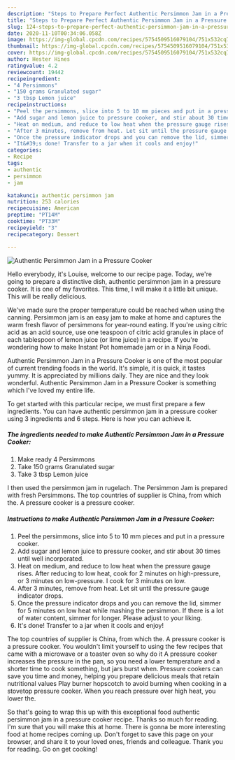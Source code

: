 ```yaml
---
description: "Steps to Prepare Perfect Authentic Persimmon Jam in a Pressure Cooker"
title: "Steps to Prepare Perfect Authentic Persimmon Jam in a Pressure Cooker"
slug: 124-steps-to-prepare-perfect-authentic-persimmon-jam-in-a-pressure-cooker
date: 2020-11-10T00:34:06.058Z
image: https://img-global.cpcdn.com/recipes/5754509516079104/751x532cq70/authentic-persimmon-jam-in-a-pressure-cooker-recipe-main-photo.jpg
thumbnail: https://img-global.cpcdn.com/recipes/5754509516079104/751x532cq70/authentic-persimmon-jam-in-a-pressure-cooker-recipe-main-photo.jpg
cover: https://img-global.cpcdn.com/recipes/5754509516079104/751x532cq70/authentic-persimmon-jam-in-a-pressure-cooker-recipe-main-photo.jpg
author: Hester Hines
ratingvalue: 4.2
reviewcount: 19442
recipeingredient:
- "4 Persimmons"
- "150 grams Granulated sugar"
- "3 tbsp Lemon juice"
recipeinstructions:
- "Peel the persimmons, slice into 5 to 10 mm pieces and put in a pressure cooker."
- "Add sugar and lemon juice to pressure cooker, and stir about 30 times until well incorporated."
- "Heat on medium, and reduce to low heat when the pressure gauge rises. After reducing to low heat, cook for 2 minutes on high-pressure, or 3 minutes on low-pressure. I cook for 3 minutes on low."
- "After 3 minutes, remove from heat. Let sit until the pressure gauge indicator drops."
- "Once the pressure indicator drops and you can remove the lid, simmer for 5 minutes on low heat while mashing the persimmon. If there is a lot of water content, simmer for longer. Please adjust to your liking."
- "It&#39;s done! Transfer to a jar when it cools and enjoy!"
categories:
- Recipe
tags:
- authentic
- persimmon
- jam

katakunci: authentic persimmon jam 
nutrition: 253 calories
recipecuisine: American
preptime: "PT14M"
cooktime: "PT33M"
recipeyield: "3"
recipecategory: Dessert

---
```



![Authentic Persimmon Jam in a Pressure Cooker](https://img-global.cpcdn.com/recipes/5754509516079104/751x532cq70/authentic-persimmon-jam-in-a-pressure-cooker-recipe-main-photo.jpg)

Hello everybody, it's Louise, welcome to our recipe page. Today, we're going to prepare a distinctive dish, authentic persimmon jam in a pressure cooker. It is one of my favorites. This time, I will make it a little bit unique. This will be really delicious.

We&#39;ve made sure the proper temperature could be reached when using the canning. Persimmon jam is an easy jam to make at home and captures the warm fresh flavor of persimmons for year-round eating. If you&#39;re using citric acid as an acid source, use one teaspoon of citric acid granules in place of each tablespoon of lemon juice (or lime juice) in a recipe. If you&#39;re wondering how to make Instant Pot homemade jam or in a Ninja Foodi.

Authentic Persimmon Jam in a Pressure Cooker is one of the most popular of current trending foods in the world. It's simple, it is quick, it tastes yummy. It is appreciated by millions daily. They are nice and they look wonderful. Authentic Persimmon Jam in a Pressure Cooker is something which I've loved my entire life.


To get started with this particular recipe, we must first prepare a few ingredients. You can have authentic persimmon jam in a pressure cooker using 3 ingredients and 6 steps. Here is how you can achieve it.

<!--inarticleads1-->

##### The ingredients needed to make Authentic Persimmon Jam in a Pressure Cooker:

1. Make ready 4 Persimmons
1. Take 150 grams Granulated sugar
1. Take 3 tbsp Lemon juice


I then used the persimmon jam in rugelach. The Persimmon Jam is prepared with fresh Persimmons. The top countries of supplier is China, from which the. A pressure cooker is a pressure cooker. 

<!--inarticleads2-->

##### Instructions to make Authentic Persimmon Jam in a Pressure Cooker:

1. Peel the persimmons, slice into 5 to 10 mm pieces and put in a pressure cooker.
1. Add sugar and lemon juice to pressure cooker, and stir about 30 times until well incorporated.
1. Heat on medium, and reduce to low heat when the pressure gauge rises. After reducing to low heat, cook for 2 minutes on high-pressure, or 3 minutes on low-pressure. I cook for 3 minutes on low.
1. After 3 minutes, remove from heat. Let sit until the pressure gauge indicator drops.
1. Once the pressure indicator drops and you can remove the lid, simmer for 5 minutes on low heat while mashing the persimmon. If there is a lot of water content, simmer for longer. Please adjust to your liking.
1. It&#39;s done! Transfer to a jar when it cools and enjoy!


The top countries of supplier is China, from which the. A pressure cooker is a pressure cooker. You wouldn&#39;t limit yourself to using the few recipes that came with a microwave or a toaster oven so why do it A pressure cooker increases the pressure in the pan, so you need a lower temperature and a shorter time to cook something, but jars burst when. Pressure cookers can save you time and money, helping you prepare delicious meals that retain nutritional values Play burner hopscotch to avoid burning when cooking in a stovetop pressure cooker. When you reach pressure over high heat, you lower the. 

So that's going to wrap this up with this exceptional food authentic persimmon jam in a pressure cooker recipe. Thanks so much for reading. I'm sure that you will make this at home. There is gonna be more interesting food at home recipes coming up. Don't forget to save this page on your browser, and share it to your loved ones, friends and colleague. Thank you for reading. Go on get cooking!
